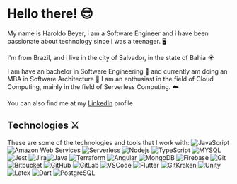 # Hello there! :sunglasses:

My name is Haroldo Beyer, i am a Software Engineer and i have been passionate about technology since i was a teenager. :desktop_computer: 

I'm from Brazil, and i live in the city of Salvador, in the state of Bahia :sunny:

I am have an bachelor in Software Engineering :construction_worker: and currently am doing an MBA in Software Architecture :european_castle:
I am an enthusiast in the field of Cloud Computing, mainly in the field of Serverless Computing. :cloud:


You can also find me at my [LinkedIn](https://www.linkedin.com/in/haroldo-bacellar-43929512b/) profile

## Technologies :crossed_swords:


These are some of the technologies and tools that I work with:
![JavaScript](https://img.shields.io/badge/-JavaScript-black?style=flat-square&logo=javascript)
![Amazon Web Services](https://img.shields.io/badge/AWS%20-%23FF9900.svg?&style=flat-square&logo=amazon-aws&logoColor=white)
![Serverless](https://img.shields.io/badge/-Serveless-black?style=flat-square&logo=serverless)
![Nodejs](https://img.shields.io/badge/-Nodejs-339933?style=flat-square&logo=Node.js&logoColor=white)
![TypeScript](https://img.shields.io/badge/-TypeScript-007ACC?style=flat-square&logo=typescript&logoColor=white)
![MYSQL](https://img.shields.io/badge/mysql-%230175C2.svg?&style=flat-square&logo=mysql&logoColor=white)
![Jest](https://img.shields.io/badge/-Jest-339933?style=flat-square&logo=jest)
![Jira](https://img.shields.io/badge/-Jira-FFCA28?style=flat-square&logo=jira)![Java](https://img.shields.io/badge/-Java-007396?style=flat-square&logo=java)
![Terraform](https://img.shields.io/badge/terraform-%23316192.svg?&style=flat-square&logo=terraform&logoColor=white)
![Angular](https://img.shields.io/badge/-Angular-DD0031?style=flat-square&logo=angular)
![MongoDB](https://img.shields.io/badge/-MongoDB-black?style=flat-square&logo=mongodb)
![Firebase](https://img.shields.io/badge/Firebase-FFCA28?style=flat-square&logo=firebase&logoColor=white)
![Git](https://img.shields.io/badge/-Git-black?style=flat-square&logo=git)
![Bitbucket](https://img.shields.io/badge/-Bitbucket-black?style=flat-square&logo=bitbucket)
![GitHub](https://img.shields.io/badge/-GitHub-181717?style=flat-square&logo=github)
![GitLab](https://img.shields.io/badge/-GitLab-181717?style=flat-square&logo=gitlab)
![VSCode](https://img.shields.io/badge/-VSCode-007ACC?style=flat-square&logo=visual-studio-code&logoColor=white)
![Flutter](https://img.shields.io/badge/-Flutter-3f74a3?style=flat-square&logo=Flutter&logoColor=63c9f8)
![GitKraken](https://img.shields.io/badge/-Gitkraken-black?style=flat-square&logo=Gitkraken&logoColor=12847b)
![Unity](https://img.shields.io/badge/-Unity-black?style=flat-square&logo=Unity&logoColor=white)
![Latex](https://img.shields.io/badge/latex%20-%23008080.svg?&style=flat-square&logo=latex&logoColor=white")
![Dart](https://img.shields.io/badge/dart-%230175C2.svg?&style=flat-square&logo=dart&logoColor=white)
![PostgreSQL](https://img.shields.io/badge/postgres-%23316192.svg?&style=flat-square&logo=postgresql&logoColor=white)

